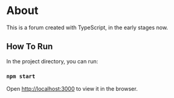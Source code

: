 # About

This is a forum created with TypeScript, in the early stages now.

## How To Run

In the project directory, you can run:

### `npm start`

Open [http://localhost:3000](http://localhost:3000) to view it in the browser.

